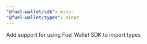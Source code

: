 ```yaml
---
"@fuel-wallet/sdk": minor
"@fuel-wallet/types": minor
---
```


Add support for using Fuel Wallet SDK to import types
